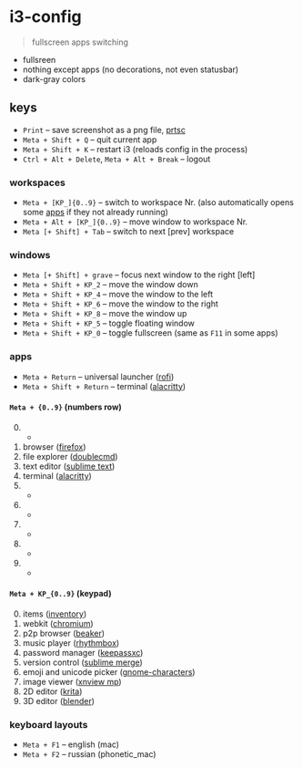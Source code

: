 # i3-config

> fullscreen apps switching

- fullsreen
- nothing except apps (no decorations, not even statusbar)
- dark-gray colors


## keys
- `Print` – save screenshot as a png file, [prtsc](../zsh/prtsc.sh)
- `Meta + Shift + Q` – quit current app
- `Meta + Shift + K` – restart i3 (reloads config in the process)
- `Ctrl + Alt + Delete`, `Meta + Alt + Break` – logout


### workspaces
- `Meta + [KP_]{0..9}` – switch to workspace Nr. (also automatically opens some [apps](#apps) if they not already running)
- `Meta + Alt + [KP_]{0..9}` – move window to workspace Nr.
- `Meta [+ Shift] + Tab` – switch to next [prev] workspace


### windows
- `Meta [+ Shift] + grave` – focus next window to the right [left]
- `Meta + Shift + KP_2` – move the window down
- `Meta + Shift + KP_4` – move the window to the left
- `Meta + Shift + KP_6` – move the window to the right
- `Meta + Shift + KP_8` – move the window up
- `Meta + Shift + KP_5` – toggle floating window
- `Meta + Shift + KP_0` – toggle fullscreen (same as `F11` in some apps)


### apps
- `Meta + Return` – universal launcher ([rofi](https://github.com/davatorium/rofi))
- `Meta + Shift + Return` – terminal ([alacritty](https://github.com/alacritty/alacritty))

#### `Meta + {0..9}` (numbers row)
0. -
1. browser ([firefox](https://firefox.com))
2. file explorer ([doublecmd](https://doublecmd.sourceforge.io))
3. text editor ([sublime text](https://sublimetext.com))
4. terminal ([alacritty](https://github.com/alacritty/alacritty))
5. -
6. -
7. -
8. -
9. -

#### `Meta + KP_{0..9}` (keypad)
0. items ([inventory](https://github.com/dym-sh/inventory))
1. webkit ([chromium](https://linuxmint-user-guide.readthedocs.io/en/latest/chromium.html))
2. p2p browser ([beaker](https://beakerbrowser.com))
3. music player ([rhythmbox](https://wiki.gnome.org/Apps/Rhythmbox))
4. password manager ([keepassxc](https://keepassxc.org))
5. version control ([sublime merge](https://sublimemerge.com))
6. emoji and unicode picker ([gnome-characters](https://wiki.gnome.org/Apps/Characters))
7. image viewer ([xnview mp](https://xnview.com/en/xnviewmp))
8. 2D editor ([krita](https://krita.org/en))
9. 3D editor ([blender](https://blender.org))


### keyboard layouts
- `Meta + F1` – english (mac)
- `Meta + F2` – russian (phonetic_mac)
